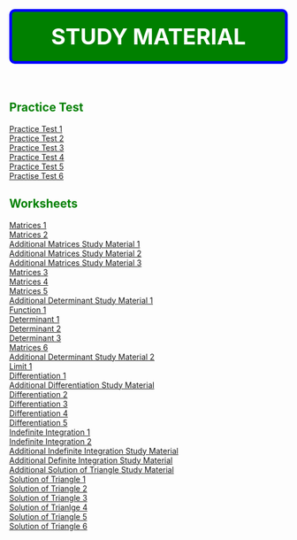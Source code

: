 <main id="main">
<style>
  .title {
  color: white;
  border-color: blue;
  border-width: 5px;
  border-style: solid;
  border-radius: 10px;
  text-align: center;
  margin-bottom: 20px;
  padding: 20px;
  background-color: green;
  font-size: 40px;
  }
  .heading1 {
  color:green;
  }
  .heading2 {
  color:green;
  }
  </style>
  <h1 class="title"><strong>STUDY MATERIAL</strong></h1>

  <br>

  <section id="Shiksha_Sopan">
    <h2 class="heading1">Practice Test</h2>
  </section>
  <a href="https://drive.google.com/file/d/1hbcbJz7HhnqUzk8ReswOsmUUncVOdERg/view?usp=sharing" target="_blank">Practice Test 1</a>  
  <br>
  <a href="https://drive.google.com/file/d/1PY2wmz3hjouZ744xsId_YzUaU8pxtZeh/view?usp=sharing" target="_blank">Practice Test 2</a>  
  <br>
  <a href="https://drive.google.com/file/d/1PW5uqc8FSdMb-_hf9WUbXFYeeYl-3STS/view?usp=sharing" target="_blank">Practice Test 3</a>  
  <br>
  <a href="https://drive.google.com/file/d/1yebByQepjVaSPlf911Y79din-ADqx_ZE/view?usp=sharing" target="_blank">Practice Test 4</a>
  <br>
  <a href="https://drive.google.com/file/d/1mYj20woCqAniWAYI8UxyoTOK3ohWAId7/view?usp=sharing" target="_blank">Practice Test 5</a>
  <br>
  <a href="https://drive.google.com/file/d/1318tsgOC5hij55g9mMyNp_citYNNvN-Y/view?usp=sharing" target="_blank">Practise Test 6</a>
  <br>
 <section>
   <h2 class="heading2">Worksheets</h2>
   </section>
   <a href="https://drive.google.com/file/d/1U5Oj8wr9_HrFOm_VaD43w17OYEMwni7A/view?usp=sharing" target="_blank">Matrices 1</a>
   <br>
  <a href="https://drive.google.com/file/d/1UDjukZm11T-DAJpsEtCFM1KUs2v5hcm-/view?usp=sharing" target="_blank">Matrices 2</a>
  <br>
  <a href="https://drive.google.com/file/d/1UDjukZm11T-DAJpsEtCFM1KUs2v5hcm-/view?usp=sharing" target="_blank">Additional Matrices Study Material 1</a>
  <br>
  <a href="https://drive.google.com/file/d/1UuioAR4sHYtOTQ8NrJ3-1K1ybxBo7Gjp/view?usp=sharing" target="_blank">Additional Matrices Study Material 2</a>
  <br>
  <a href="https://drive.google.com/file/d/1UH-cluuhVNezfbUEPEvxddcJ7VIFBt5D/view?usp=sharing" target="_blank">Additional Matrices Study Material 3</a>
  <br>
  <a href="https://drive.google.com/file/d/1UH-cluuhVNezfbUEPEvxddcJ7VIFBt5D/view?usp=sharing" target="_blank">Matrices 3</a>
  <br>
  <a href="https://drive.google.com/file/d/1UJxeQ9QIdWL9MMCMoA-vcNXnYZMZFnBq/view?usp=sharing" target="_blank">Matrices 4</a>
  <br>
  <a href="https://drive.google.com/file/d/1UO-8Xaixm97BPgnFOPHzPVFMFEyoQ5gg/view?usp=sharing" target="_blank">Matrices 5</a>
  <br>
  <a href="https://drive.google.com/file/d/1UOnu5LEU7bNsWjDMNScFeMCYYrtjrnbp/view?usp=sharing" target="_blank">Additional Determinant Study Material 1</a>
  <br>
  <a href="https://drive.google.com/file/d/1UYNiZAtFMKU1w9e7fFCt4baf2lvLeqSx/view?usp=sharing" target="_blank">Function 1</a>
  <br>
  <a href="https://drive.google.com/file/d/1Ua7hwpxG7EdeoYBLnDyssOFuXbx9rPaf/view?usp=sharing" target="_blank">Determinant 1</a>
  <br>
  <a href="https://drive.google.com/file/d/1Ua7hwpxG7EdeoYBLnDyssOFuXbx9rPaf/view?usp=sharing" target="_blank">Determinant 2</a>
  <br>
  <a href="https://drive.google.com/file/d/1UcBcu4UVVlFOHGQEfGwl1BMI58mZJHqM/view?usp=sharing" target="_blank">Determinant 3</a>
  <br>
  <a href="https://drive.google.com/file/d/1WSdEgnfjAoZ3BxBAdam9Y5gSfbIpX7F4/view?usp=sharing" target="_blank">Matrices 6</a>
  <br>
  <a href="https://drive.google.com/file/d/1W_WveB75yZ5C0LxeAk6QFpy53RaUKQZ9/view?usp=sharing" target="_blank">Additional Determinant Study Material 2</a>
  <br>
  <a href="https://drive.google.com/file/d/1W_WveB75yZ5C0LxeAk6QFpy53RaUKQZ9/view?usp=sharing" target="_blank">Limit 1</a>
  <br>
  <a href="https://drive.google.com/file/d/1c_gCwMVjka_5jb0sN_g9qI3vPKWOyUYc/view?usp=sharing" target="_blank">Differentiation 1</a>
  <br>
  <a href="https://drive.google.com/file/d/1cDamYMlgfhOfJuZGsPmrlPiUvnW-YXUa/view?usp=sharing" target="_blank">Additional Differentiation Study Material</a>
  <br>
  <a href="https://drive.google.com/file/d/1Tj_0QrhPfV2iGP9L7MiO4fRMb6BpQ5cg/view?usp=sharing" target="_blank">Differentiation 2</a>
  <br>
  <a href="https://drive.google.com/file/d/1A4ouYp2yWA12D05RVSjKFn0cYKyUAEe9/view?usp=sharing" target="_blank">Differentiation 3</a>
  <br>
  <a href="https://drive.google.com/file/d/1A4ouYp2yWA12D05RVSjKFn0cYKyUAEe9/view?usp=sharing" target="_blank">Differentiation 4</a>
  <br>
  <a href="https://drive.google.com/file/d/1A4ouYp2yWA12D05RVSjKFn0cYKyUAEe9/view?usp=sharing" target="_blank">Differentiation 5</a>
  <br>
  <a href="https://drive.google.com/file/d/1fO95kPaJ7M0sayDKo7BzVeDgZAp5sQ1B/view?usp=sharing" target="_blank">Indefinite Integration 1</a>
  <br>
  <a href="https://drive.google.com/file/d/1Z81PC7_cpgZvYXzwRNnyva--Vw5Ng5zo/view?usp=sharing" target="_blank">Indefinite Integration 2</a>
  <br>
  <a href="https://drive.google.com/file/d/1VTgBz5szOHl2sxJ8CsuS2LiO3DUb56fW/view?usp=sharing" target="_blank">Additional Indefinite Integration Study Material</a>
  <br>
  <a href="https://drive.google.com/file/d/1cK2wCYRt9aKFMP9dbESZEvDN8-mm6G44/view?usp=sharing" target="_blank">Additional Definite Integration Study Material</a>
  <br>
  <a href="https://drive.google.com/file/d/1xcOrkp2Ewf0o_bVejNLX8LqQ5nTBO8vT/view?usp=sharing" target="_blank">Additional Solution of Triangle Study Material</a>
  <br>
  <a href="https://drive.google.com/file/d/14JuNCuY0S-ZdbFUpSNNFbdOlQuKaPP8d/view?usp=sharing" target="_blank">Solution of Triangle 1</a>
  <br>
  <a href="https://drive.google.com/file/d/1dRW6fEYbO8Kwn1fWyv61KK8wqoJI-Rbv/view?usp=sharing" target="_blank">Solution of Triangle 2</a>
  <br>
  <a href="https://drive.google.com/file/d/14AKRiN3J5-c3kra3UGbbIekg3-C5ArRY/view?usp=sharing" target="_blank">Solution of Triangle 3</a>
  <br>
  <a href="https://drive.google.com/file/d/1eGeDQUvkm8rrtztxx-VahYC0boyvGz-Y/view?usp=sharing" target="_blank">Solution of Trianlge 4</a>
  <br>
  <a href="https://drive.google.com/file/d/1VzP43l220CGu-P9lmbbzWYX1YJEuO7Cu/view?usp=sharing" target="_blank">Solution of Triangle 5</a>
  <br>
  <a href="https://drive.google.com/file/d/14d24WvyO7LWc_yzrxShfy3vgK6MSjDEH/view?usp=sharing" target="_blank">Solution of Triangle 6</a>
  <br>

</main>
